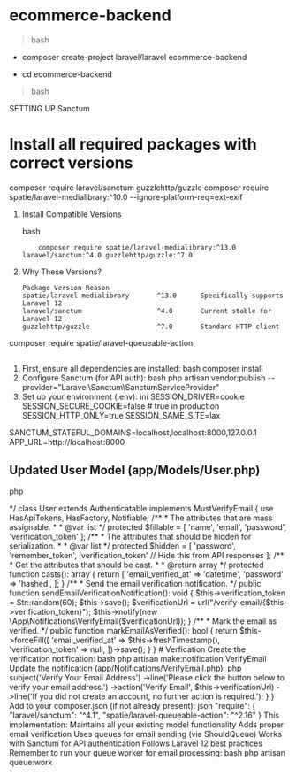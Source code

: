 # ecommerce-backend

> bash

-   composer create-project laravel/laravel ecommerce-backend

-   cd ecommerce-backend

> bash

SETTING UP Sanctum

# Install all required packages with correct versions

composer require laravel/sanctum guzzlehttp/guzzle
composer require spatie/laravel-medialibrary:^10.0 --ignore-platform-req=ext-exif

1.  Install Compatible Versions

    bash

            composer require spatie/laravel-medialibrary:^13.0 laravel/sanctum:^4.0 guzzlehttp/guzzle:^7.0

2.  Why These Versions?

        Package Version Reason
        spatie/laravel-medialibrary       ^13.0      Specifically supports Laravel 12
        laravel/sanctum                   ^4.0       Current stable for Laravel 12
        guzzlehttp/guzzle                 ^7.0       Standard HTTP client

composer require spatie/laravel-queueable-action

##

1. First, ensure all dependencies are installed:
   bash
   composer install
2. Configure Sanctum (for API auth):
   bash
   php artisan vendor:publish --provider="Laravel\Sanctum\SanctumServiceProvider"
3. Set up your environment (.env):
   ini
   SESSION_DRIVER=cookie
   SESSION_SECURE_COOKIE=false # true in production
   SESSION_HTTP_ONLY=true
   SESSION_SAME_SITE=lax

SANCTUM_STATEFUL_DOMAINS=localhost,localhost:8000,127.0.0.1
APP_URL=http://localhost:8000

## Updated User Model (app/Models/User.php)

php

<?php

namespace App\Models;

use Illuminate\Contracts\Auth\MustVerifyEmail;
use Illuminate\Database\Eloquent\Factories\HasFactory;
use Illuminate\Foundation\Auth\User as Authenticatable;
use Illuminate\Notifications\Notifiable;
use Laravel\Sanctum\HasApiTokens;
use Illuminate\Support\Str;

/** @use HasFactory<\Database\Factories\UserFactory> */
class User extends Authenticatable implements MustVerifyEmail
{
    use HasApiTokens, HasFactory, Notifiable;

    /**
     * The attributes that are mass assignable.
     *
     * @var list<string>
     */
    protected $fillable = [
        'name',
        'email',
        'password',
        'verification_token'
    ];

    /**
     * The attributes that should be hidden for serialization.
     *
     * @var list<string>
     */
    protected $hidden = [
        'password',
        'remember_token',
        'verification_token' // Hide this from API responses
    ];

    /**
     * Get the attributes that should be cast.
     *
     * @return array<string, string>
     */
    protected function casts(): array
    {
        return [
            'email_verified_at' => 'datetime',
            'password' => 'hashed',
        ];
    }

    /**
     * Send the email verification notification.
     */
    public function sendEmailVerificationNotification(): void
    {
        $this->verification_token = Str::random(60);
        $this->save();

        $verificationUrl = url("/verify-email/{$this->verification_token}");

        $this->notify(new \App\Notifications\VerifyEmail($verificationUrl));
    }

    /**
     * Mark the email as verified.
     */
    public function markEmailAsVerified(): bool
    {
        return $this->forceFill([
            'email_verified_at' => $this->freshTimestamp(),
            'verification_token' => null,
        ])->save();
    }
}
# Verfication

<!--  -->

Create the verification notification:

bash
php artisan make:notification VerifyEmail
Update the notification (app/Notifications/VerifyEmail.php):

php

<?php

namespace App\Notifications;

use Illuminate\Bus\Queueable;
use Illuminate\Contracts\Queue\ShouldQueue;
use Illuminate\Notifications\Messages\MailMessage;
use Illuminate\Notifications\Notification;

class VerifyEmail extends Notification implements ShouldQueue
{
    use Queueable;

    public function __construct(public string $verificationUrl)
    {
    }

    public function via($notifiable): array
    {
        return ['mail'];
    }

    public function toMail($notifiable): MailMessage
    {
        return (new MailMessage)
            ->subject('Verify Your Email Address')
            ->line('Please click the button below to verify your email address.')
            ->action('Verify Email', $this->verificationUrl)
            ->line('If you did not create an account, no further action is required.');
    }
}
Add to your composer.json (if not already present):

json
"require": {
    "laravel/sanctum": "^4.1",
    "spatie/laravel-queueable-action": "^2.16"
}
This implementation:

Maintains all your existing model functionality

Adds proper email verification

Uses queues for email sending (via ShouldQueue)

Works with Sanctum for API authentication

Follows Laravel 12 best practices

Remember to run your queue worker for email processing:

bash
php artisan queue:work
